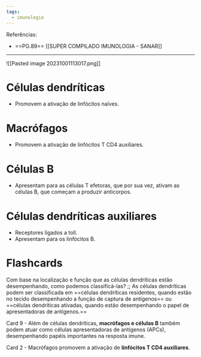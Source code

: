 ```yaml
---
tags:
  - imunologia
---
```

Referências: 
* ==PG.89== [[SUPER COMPILADO IMUNOLOGIA - SANAR]]

---
 
![[Pasted image 20231001113017.png]]
# Células dendríticas
* Promovem a ativação de linfócitos naïves.  
# Macrófagos
* Promovem a ativação de linfócitos T CD4 auxiliares. 
# Células B
* Apresentam para as células T efetoras, que por sua vez, ativam as células B, que começam a produzir anticorpos. 
# Células dendríticas auxiliares
* Receptores ligados a toll. 
* Apresentam para os linfócitos B.

# Flashcards 

Com base na localização e função que as células dendríticas estão desempenhando, como podemos classificá-las? ;; As células dendríticas podem ser classificada em ==células dendríticas residentes, quando estão no tecido desempenhando a função de captura de antígenos== ou ==células dendríticas ativadas, quando estão desempenhando o papel de apresentadoras de antígenos.==
<!--SR:!2023-10-23,1,190-->

Card 9 - Além de células dendríticas, **macrófagos e células B** também podem atuar como células apresentadoras de antígenos (APCs), desempenhando papéis importantes na resposta imune.
<!--SR:!2023-10-26,11,250-->

Card 2 - Macrófagos promovem a ativação de **linfócitos T CD4 auxiliares**.
<!--SR:!2023-11-08,17,230-->

[^1]: 
[^2]: 
